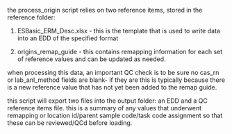 the process_origin script relies on two reference items, stored in the reference folder:

1) ESBasic_ERM_Desc.xlsx - this is the template that is used to write data into an EDD of the specified format

2) origins_remap_guide - this contains remapping information for each set of reference values and can be updated as needed.
   
when processing this data, an important QC check is to be sure no cas_rn or lab_anl_method fields are blank- if they are this is typically because
there is a new reference value that has not yet been added to the remap guide.

this script will export two files into the output folder: an EDD and a QC reference items file. this is a summary of any values that underwent remapping
or location id/parent sample code/task code assignment so that these can be reviewed/QCd before loading.

